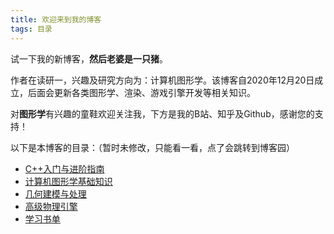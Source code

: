 ```yaml
---
title: 欢迎来到我的博客
tags: 目录
---
```




试一下我的新博客，**然后老婆是一只猪**。

作者在读研一，兴趣及研究方向为：计算机图形学。该博客自2020年12月20日成立，后面会更新各类图形学、渲染、游戏引擎开发等相关知识。

对**图形学**有兴趣的童鞋欢迎关注我，下方是我的B站、知乎及Github，感谢您的支持！



以下是本博客的目录：（暂时未修改，只能看一看，点了会跳转到博客园）

* [C++入门与进阶指南](https://www.cnblogs.com/sharkpem/category/1129573.html)
* [计算机图形学基础知识](https://www.cnblogs.com/sharkpem/category/941554.html)
* [几何建模与处理](https://www.cnblogs.com/sharkpem/category/1862585.html)
* [高级物理引擎](https://www.cnblogs.com/sharkpem/category/1862586.html)
* [学习书单](https://www.cnblogs.com/sharkpem/p/10366957.html)
